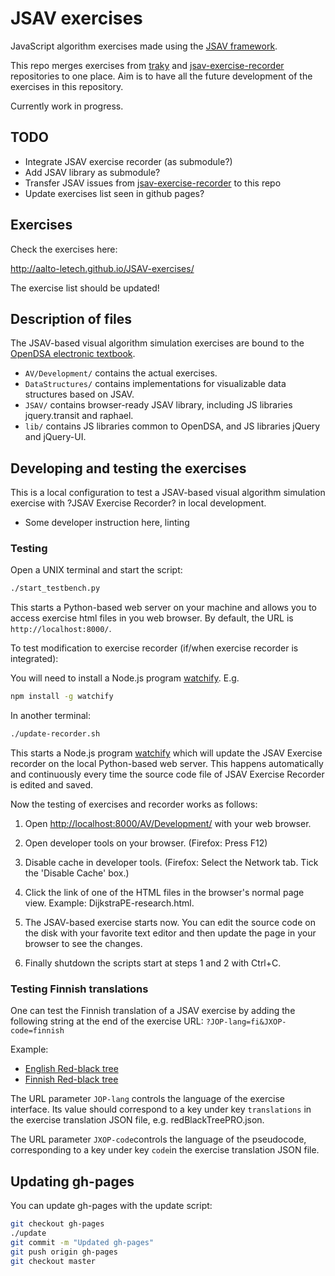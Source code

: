 # JSAV exercises

JavaScript algorithm exercises made using the [JSAV framework](https://github.com/vkaravir/JSAV).

This repo merges exercises from
[traky](https://version.aalto.fi/gitlab/course/traky) and
[jsav-exercise-recorder](https://github.com/Aalto-LeTech/jsav-exercise-recorder)
repositories to one place. Aim is to have all the future development of the exercises in this repository.

Currently work in progress.

## TODO

- Integrate JSAV exercise recorder (as submodule?)
- Add JSAV library as submodule?
- Transfer JSAV issues from [jsav-exercise-recorder](https://github.com/Aalto-LeTech/jsav-exercise-recorder) to this repo
- Update exercises list seen in github pages?

## Exercises

Check the exercises here:

<http://aalto-letech.github.io/JSAV-exercises/>

The exercise list should be updated!

## Description of files

The JSAV-based visual algorithm simulation exercises are bound to the
[OpenDSA electronic textbook](https://opendsa-server.cs.vt.edu/).

- `AV/Development/` contains the actual exercises.
- `DataStructures/` contains implementations for visualizable data
  structures based on JSAV.
- `JSAV/` contains browser-ready JSAV library, including JS libraries
   jquery.transit and raphael.
- `lib/` contains JS libraries common to OpenDSA, and JS libraries
   jQuery and jQuery-UI.

## Developing and testing the exercises

This is a local configuration to test a JSAV-based visual algorithm simulation
exercise with ?JSAV Exercise Recorder? in local development.

- Some developer instruction here, linting

### Testing

Open a UNIX terminal and start the script:

```bash
./start_testbench.py
```

This starts a Python-based web server on your machine and allows you to access exercise html files in you web browser. By default, the URL is `http://localhost:8000/`.

To test modification to exercise recorder (if/when exercise recorder is integrated):

You will need to install a Node.js program
[watchify](https://www.npmjs.com/package/watchify). E.g.

```bash
npm install -g watchify
```

In another terminal:

```bash
./update-recorder.sh
```

This starts a Node.js program [watchify](https://www.npmjs.com/package/watchify)
which will update the JSAV Exercise recorder on the local Python-based web
server. This happens automatically and continuously every time the source code
file of JSAV Exercise Recorder is edited and saved.

Now the testing of exercises and recorder works as follows:

1. Open <http://localhost:8000/AV/Development/> with your web browser.

2. Open developer tools on your browser.
   (Firefox: Press F12)

3. Disable cache in developer tools.
   (Firefox: Select the Network tab. Tick the 'Disable Cache' box.)

4. Click the link of one of the HTML files in the browser's normal page view.
   Example: DijkstraPE-research.html.

5. The JSAV-based exercise starts now. You can edit the source code on the
   disk with your favorite text editor and then update the page in your
   browser to see the changes.

6. Finally shutdown the scripts start at steps 1 and 2 with Ctrl+C.

### Testing Finnish translations

One can test the Finnish translation of a JSAV exercise by adding the following
string at the end of the exercise URL: `?JOP-lang=fi&JXOP-code=finnish`

Example:

- [English Red-black tree](http://localhost:8000/OpenDSA/AV/Development/redBlackTreePRO.html)
- [Finnish Red-black tree](http://localhost:8000/OpenDSA/AV/Development/redBlackTreePRO.html?JOP-lang=fi&JXOP-code=finnish)

The URL parameter `JOP-lang` controls the language of the exercise interface.
Its value should correspond to a key under key `translations` in the exercise
translation JSON file, e.g. redBlackTreePRO.json.

The URL parameter `JXOP-code`controls the language of the pseudocode,
corresponding to a key under key `code`in the exercise translation JSON file.

## Updating gh-pages

You can update gh-pages with the update script:

```bash
git checkout gh-pages
./update
git commit -m "Updated gh-pages"
git push origin gh-pages
git checkout master
```
